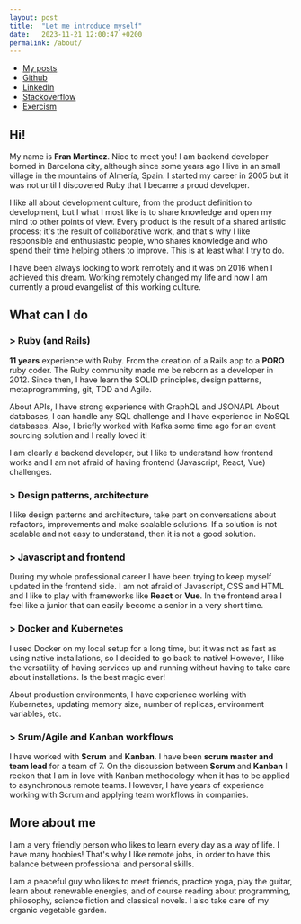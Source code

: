 ```yaml
---
layout: post
title:  "Let me introduce myself"
date:   2023-11-21 12:00:47 +0200
permalink: /about/
---
```



* [My posts](https://martinezcoder.github.io/)
* [Github](https://github.com/martinezcoder)
* [LinkedIn](https://www.linkedin.com/in/martinezcoder)
* [Stackoverflow](https://stackoverflow.com/users/1808649/fran-martinez)
* [Exercism](https://exercism.org/profiles/martinezcoder)

## **Hi!**

My name is **Fran Martinez**. Nice to meet you! I am backend developer borned in Barcelona city, although since some years ago I live in an small village in the mountains of Almería, Spain. I started my career in 2005 but it was not until I discovered Ruby that I became a proud developer.

I like all about development culture, from the product definition to development, but I what I most like is to share knowledge and open my mind to other points of view. Every product is the result of a shared artistic process; it's the result of collaborative work, and that's why I like responsible and enthusiastic people, who shares knowledge and who spend their time helping others to improve. This is at least what I try to do.

I have been always looking to work remotely and it was on 2016 when I achieved this dream. Working remotely changed my life and now I am currently a proud evangelist of this working culture.

## **What can I do**

### > Ruby (and Rails)

**11 years** experience with Ruby. From the creation of a Rails app to a **PORO** ruby coder. The Ruby community made me be reborn as a developer in 2012. Since then, I have learn the SOLID principles, design patterns, metaprogramming, git, TDD and Agile. 

About APIs, I have strong experience with GraphQL and JSONAPI. About databases, I can handle any SQL challenge and I have experience in NoSQL databases. Also, I briefly worked with Kafka some time ago for an event sourcing solution and I really loved it! 

I am clearly a backend developer, but I like to understand how frontend works and I am not afraid of having frontend (Javascript, React, Vue) challenges.

### > Design patterns, architecture

I like design patterns and architecture, take part on conversations about refactors, improvements and make scalable solutions. If a solution is not scalable and not easy to understand, then it is not a good solution.

### > Javascript and frontend

During my whole professional career I have been trying to keep myself updated in the frontend side. I am not afraid of Javascript, CSS and HTML and I like to play with frameworks like **React** or **Vue**. In the frontend area I feel like a junior that can easily become a senior in a very short time.

### > Docker and Kubernetes

I used Docker on my local setup for a long time,  but it was not as fast as using native installations, so I decided to go back to native! However, I like the versatility of having services up and running without having to take care about installations. Is the best magic ever!

About production environments, I have experience working with Kubernetes, updating memory size, number of replicas, environment variables, etc.

### > Srum/Agile and Kanban workflows

I have worked with **Scrum** and **Kanban**. I have been **scrum master and team lead** for a team of 7. On the discussion between **Scrum** and **Kanban** I reckon that I am in love with Kanban methodology when it has to be applied to asynchronous remote teams. However, I have years of experience working with Scrum and applying team workflows in companies.


## **More about me**

I am a very friendly person who likes to learn every day as a way of life. I have many hoobies! That's why I like remote jobs, in order to have this balance between professional and personal skills.

I am a peaceful guy who likes to meet friends, practice yoga, play the guitar, learn about renewable energies, and of course reading about programming, philosophy, science fiction and classical novels. I also take care of my organic vegetable garden. 
